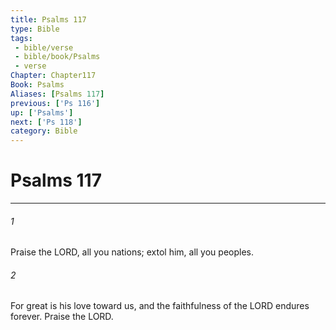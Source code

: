 ```yaml
---
title: Psalms 117
type: Bible
tags:
 - bible/verse
 - bible/book/Psalms
 - verse
Chapter: Chapter117
Book: Psalms
Aliases: [Psalms 117]
previous: ['Ps 116']
up: ['Psalms']
next: ['Ps 118']
category: Bible
---
```

# Psalms 117

***


###### 1 
Praise the LORD, all you nations; extol him, all you peoples. 

###### 2 
For great is his love toward us, and the faithfulness of the LORD endures forever. Praise the LORD. 
